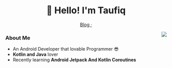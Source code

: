 <h1 align="center">👋 Hello! I'm Taufiq</h1>

<p align="center">
  <a href="http://squaredeep.blogspot.com/">
    Blog ·
  </a>
</p>
  
<img align="right" src="https://github-readme-stats.vercel.app/api?username=MtaufiqH&show_icons=true&hide_border=true" />

### About Me

- An Android Developer that lovable Programmer :sunglasses:
- **Kotlin and Java** lover
- Recently learning **Android Jetpack And Kotlin Coroutines**

<!--
ref:
https://github.com/xiaoluoboding/xiaoluoboding
https://github.com/hritik5102/hritik5102

-->
